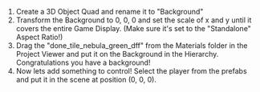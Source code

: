1. Create a 3D Object Quad and rename it to "Background"
2. Transform the Background to 0, 0, 0 and set the scale of x and y until it covers the entire Game Display. (Make sure it's set to the "Standalone" Aspect Ratio!)
3. Drag the "done_tile_nebula_green_dff" from the Materials folder in the Project Viewer and put it on the Background in the Hierarchy. Congratulations you have a background!
4. Now lets add something to control! Select the player from the prefabs and put it in the scene at position (0, 0, 0). 